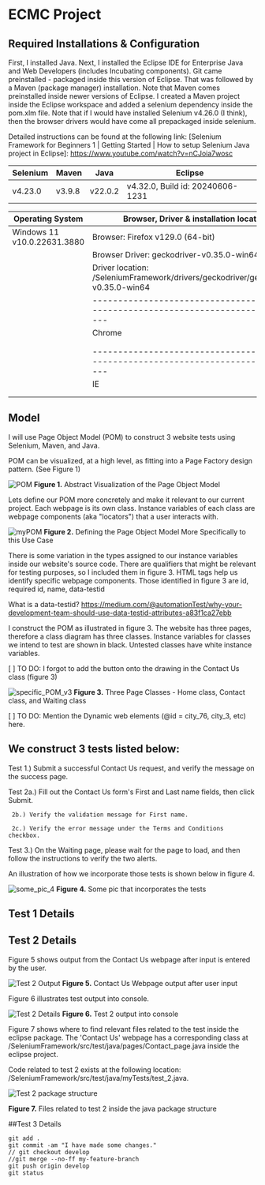 # ECMC Project

## Required Installations & Configuration


First, I installed Java. Next, I installed the Eclipse IDE for Enterprise Java and Web Developers (includes Incubating components).
Git came preinstalled - packaged inside this version of Eclipse. That was followed by a Maven (package manager) installation. Note that Maven comes preinstalled inside newer versions of Eclipse. I created a Maven project inside the Eclipse workspace and added a selenium dependency inside the pom.xlm file. Note that if I would have installed Selenium v4.26.0 (I think), then the browser drivers would have come all prepackaged inside selenium. 

Detailed instructions can be found at the following link: [Selenium Framework for Beginners 1 | Getting Started | How to setup Selenium Java project in Eclipse]: https://www.youtube.com/watch?v=nCJoia7wosc




| **Selenium** | **Maven**  | **Java**  | **Eclipse**                         |
|--------------|------------|-----------|-------------------------------------|
|  v4.23.0     | v3.9.8     | v22.0.2   |  v4.32.0, Build id: 20240606-1231   |



| **Operating System**        | **Browser, Driver & installation location**                                       | 
|-----------------------------|-----------------------------------------------------------------------------------|
| Windows 11 v10.0.22631.3880 | Browser: Firefox v129.0 (64-bit)                                                  |
|                             | Browser Driver: geckodriver-v0.35.0-win64                                         |
|                             | Driver location: /SeleniumFramework/drivers/geckodriver/geckodriver-v0.35.0-win64 |      
|                             |-----------------------------------------------------------------------------------|
|                             | Chrome                                                                            |<br>
|                             |                                                                                   |<br> 
|                             |                                                                                   |<br>
|                             |-----------------------------------------------------------------------------------|<br>
|                             | IE                                                                                |<br>
|                             |                                                                                   |<br> 
|                             |                                                                                   |<br>



## Model

I will use Page Object Model (POM) to construct 3 website tests using Selenium, Maven, and Java.

POM can be visualized, at a high level, as fitting into a Page Factory design pattern. (See Figure 1)

![POM](./images/POM.png)
**Figure 1.** Abstract Visualization of the Page Object Model

Lets define our POM more concretely and make it relevant to our current project.
Each webpage is its own class. Instance variables of each class are webpage components (aka "locators") that a user interacts with.

![myPOM](./images/myPOM.png)
**Figure 2.** Defining the Page Object Model More Specifically to this Use Case

There is some variation in the types assigned to our instance variables inside our website's source code. There are qualifiers that might be relevant for testing purposes, so I included them in figure 3. HTML tags help us identify specific webpage components. Those identified in figure 3 are id, required id, name, data-testid 

What is a data-testid? https://medium.com/@automationTest/why-your-development-team-should-use-data-testid-attributes-a83f1ca27ebb

I construct the POM as illustrated in figure 3. The website has three pages, therefore a class diagram has three classes. Instance variables for classes we intend to test are shown in black. Untested classes have white instance variables.

[ ] TO DO: I forgot to add the button onto the drawing in the Contact Us class (figure 3)

![specific_POM_v3](./images/specific_POM_v3.png)
**Figure 3.** Three Page Classes - Home class, Contact class, and Waiting class
  
[ ] TO DO: Mention the Dynamic web elements (@id = city_76, city_3, etc) here.


We construct 3 tests listed below:
--------------------------------------------------------------------------------------------------------------------------

Test 1.) Submit a successful Contact Us request, and verify the message on the success page.

Test 2a.) Fill out the Contact Us form's First and Last name fields, then click Submit. 

     2b.) Verify the validation message for First name. 

     2c.) Verify the error message under the Terms and Conditions checkbox.

Test 3.) On the Waiting page, please wait for the page to load, and then follow the instructions to verify the two alerts.

An illustration of how we incorporate those tests is shown below in figure 4.

![some_pic_4](./images/some_pic_4.png)
**Figure 4.** Some pic that incorporates the tests

## Test 1 Details


## Test 2 Details

Figure 5 shows output from the Contact Us webpage after input is entered by the user.

![Test 2 Output](./images/test2_output.png)
**Figure 5.** Contact Us Webpage output after user input

Figure 6 illustrates test output into console. 

![Test 2 Details](./images/Test_2.png)
**Figure 6.** Test 2 output into console

Figure 7 shows where to find relevant files related to the test inside the eclipse package. The 'Contact Us' webpage has a corresponding class at /SeleniumFramework/src/test/java/pages/Contact_page.java inside the eclipse project. 

Code related to test 2 exists at the following location: /SeleniumFramework/src/test/java/myTests/test_2.java.

![Test 2 package structure](./images/test2_package_structure.png)

**Figure 7.** Files related to test 2 inside the java package structure

##Test 3 Details

```
git add .
git commit -am "I have made some changes."
// git checkout develop
//git merge --no-ff my-feature-branch
git push origin develop
git status
```
